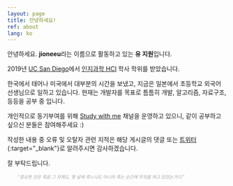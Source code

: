 ```yaml
---
layout: page
title: 안녕하세요!
ref: about
lang: ko
---
```


안녕하세요. **jioneeu**라는 이름으로 활동하고 있는 **유 지원**입니다. 

2019년 [UC San Diego](https://ucsd.edu/)에서 [인지과학 HCI](http://cogsci.ucsd.edu/undergraduates/major/design-interaction.html) 학사 학위를 받았습니다.

한국에서 태어나 미국에서 대부분의 시간을 보냈고, 지금은 일본에서 초등학교 외국어 선생님으로 일하고 있습니다.
현재는 개발자를 목표로 틈틈히 개발, 알고리즘, 자료구조, 등등을 공부 중 입니다.

개인적으로 동기부여를 위해 [Study with me](https://www.youtube.com/channel/UC8hY3wjYlK2U9W4fqKN598Q?view_as=subscriber) 채널을 운영하고 있으니, 같이 공부하고 싶으신 분들은 참여해주세요 :)

작성한 내용 중 오류 및 오탈자 관련 지적은 해당 게시글의 댓글 또는 [트위터](https://twitter.com/jioneeu){:target="\_blank"}로 알려주시면 감사하겠습니다.

잘 부탁드립니다.

<div class="divider"></div>

<ul class="center">
<span style="color: #a4a4a4; font-style: italic;font-size: 10px">
    "중요한 것은 죽음 그 자체도, 몇 살에 죽느냐도 아니라 죽는 순간에 무엇을 하고 있었는가다."
</span>
</ul>
